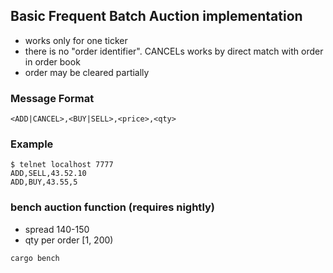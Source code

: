 ## Basic Frequent Batch Auction implementation
* works only for one ticker
* there is no "order identifier". CANCELs works by direct match with order in order book
* order may be cleared partially

### Message Format
```
<ADD|CANCEL>,<BUY|SELL>,<price>,<qty>
```

### Example
```
$ telnet localhost 7777
ADD,SELL,43.52.10
ADD,BUY,43.55,5
```

### bench auction function (requires nightly)
 - spread 140-150
 - qty per order [1, 200)
```
cargo bench
```